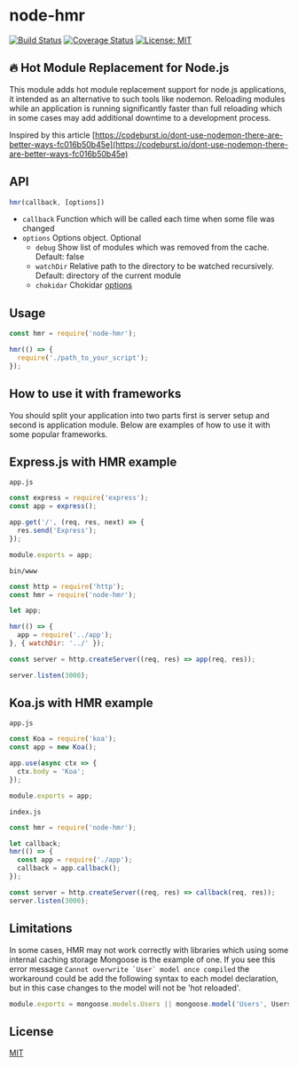 # node-hmr

[![Build Status](https://travis-ci.org/nicebro/node-hmr.svg?branch=master)](https://travis-ci.org/nicebro/node-hmr)
[![Coverage Status](https://coveralls.io/repos/github/nicebro/node-hmr/badge.svg?branch=master)](https://coveralls.io/github/nicebro/node-hmr?branch=master)
[![License: MIT](https://img.shields.io/badge/License-MIT-blue.svg)](https://opensource.org/licenses/MIT)

## 🔥 Hot Module Replacement for Node.js
This module adds hot module replacement support for node.js applications, it intended as an alternative to such tools like nodemon. Reloading modules while an application is running significantly faster than full reloading which in some cases may add additional downtime to a development process.

Inspired by this article [https://codeburst.io/dont-use-nodemon-there-are-better-ways-fc016b50b45e](https://codeburst.io/dont-use-nodemon-there-are-better-ways-fc016b50b45e)


## API
```js
hmr(callback, [options])
```

* `callback` Function which will be called each time when some file was changed
* `options` Options object. Optional
  * `debug` Show list of modules which was removed from the cache. Default: false
  * `watchDir` Relative path to the directory to be watched recursively. Default: directory of the  current module
  * `chokidar` Chokidar [options](https://github.com/paulmillr/chokidar#api)

## Usage
```js
const hmr = require('node-hmr');

hmr(() => {
  require('./path_to_your_script');
});
```
## How to use it with frameworks
You should split your application into two parts first is server setup and second is application module.
Below are examples of how to use it with some popular frameworks.

## Express.js with HMR example

`app.js`
```js
const express = require('express');
const app = express();

app.get('/', (req, res, next) => {
  res.send('Express');
});

module.exports = app;
```

`bin/www`
```js
const http = require('http');
const hmr = require('node-hmr');

let app;

hmr(() => {
  app = require('../app');
}, { watchDir: '../' });

const server = http.createServer((req, res) => app(req, res));

server.listen(3000);
```


## Koa.js with HMR example

`app.js`
```js
const Koa = require('koa');
const app = new Koa();

app.use(async ctx => {
  ctx.body = 'Koa';
});

module.exports = app;
```

`index.js`
```js
const hmr = require('node-hmr');

let callback;
hmr(() => {
  const app = require('./app');
  callback = app.callback();
});

const server = http.createServer((req, res) => callback(req, res));
server.listen(3000);
```

## Limitations
In some cases, HMR may not work correctly with libraries which using some internal caching storage
Mongoose is the example of one. If you see this error message ```Cannot overwrite `User` model once compiled``` the workaround could be add the following syntax to each model declaration, but in this case changes to the model will not be 'hot reloaded'.
```js
module.exports = mongoose.models.Users || mongoose.model('Users', UsersSchema);
```

## License
[MIT](LICENSE)
